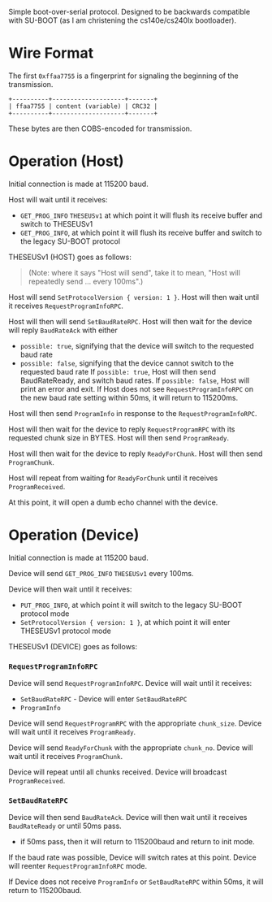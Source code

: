 Simple boot-over-serial protocol.
Designed to be backwards compatible with SU-BOOT (as I am christening the cs140e/cs240lx bootloader).

# Wire Format

The first `0xffaa7755` is a fingerprint for signaling the beginning of the transmission.
```
+----------+--------------------+-------+
| ffaa7755 | content (variable) | CRC32 |
+----------+--------------------+-------+
```
These bytes are then COBS-encoded for transmission.

# Operation (Host)

Initial connection is made at 115200 baud.

Host will wait until it receives:
 - `GET_PROG_INFO` `THESEUSv1` at which point it will flush its receive buffer and switch to THESEUSv1
 - `GET_PROG_INFO`, at which point it will flush its receive buffer and switch to the legacy SU-BOOT protocol

THESEUSv1 (HOST) goes as follows:

> (Note: where it says "Host will send", take it to mean, "Host will repeatedly send ... every 100ms".)

Host will send `SetProtocolVersion { version: 1 }`.
Host will then wait until it receives `RequestProgramInfoRPC`.

Host will then will send `SetBaudRateRPC`.
Host will then wait for the device will reply `BaudRateAck` with either
 - `possible: true`, signifying that the device will switch to the requested baud rate
 - `possible: false`, signifying that the device cannot switch to the requested baud rate
If `possible: true`, Host will then send BaudRateReady, and switch baud rates.
If `possible: false`, Host will print an error and exit.
If Host does not see `RequestProgramInfoRPC` on the new baud rate setting within 50ms, it will return to 115200ms.

Host will then send `ProgramInfo` in response to the `RequestProgramInfoRPC`.

Host will then wait for the device to reply `RequestProgramRPC` with its requested chunk size in BYTES.
Host will then send `ProgramReady`.

Host will then wait for the device to reply `ReadyForChunk`.
Host will then send `ProgramChunk`.

Host will repeat from waiting for `ReadyForChunk` until it receives `ProgramReceived`.

At this point, it will open a dumb echo channel with the device.

# Operation (Device)

Initial connection is made at 115200 baud.

Device will send `GET_PROG_INFO` `THESEUSv1` every 100ms.

Device will then wait until it receives:
 - `PUT_PROG_INFO`, at which point it will switch to the legacy SU-BOOT protocol mode
 - `SetProtocolVersion { version: 1 }`, at which point it will enter THESEUSv1 protocol mode

THESEUSv1 (DEVICE) goes as follows:

### `RequestProgramInfoRPC`

Device will send `RequestProgramInfoRPC`.
Device will wait until it receives:
 - `SetBaudRateRPC` - Device will enter `SetBaudRateRPC`
 - `ProgramInfo`

Device will send `RequestProgramRPC` with the appropriate `chunk_size`.
Device will wait until it receives `ProgramReady`.

Device will send `ReadyForChunk` with the appropriate `chunk_no`.
Device will wait until it receives `ProgramChunk`.

Device will repeat until all chunks received.
Device will broadcast `ProgramReceived`.

### `SetBaudRateRPC`

Device will then send `BaudRateAck`.
Device will then wait until it receives `BaudRateReady` or until 50ms pass.
 - if 50ms pass, then it will return to 115200baud and return to init mode.

If the baud rate was possible, Device will switch rates at this point.
Device will reenter `RequestProgramInfoRPC` mode.

If Device does not receive `ProgramInfo` or `SetBaudRateRPC` within 50ms, it will return to 115200baud.